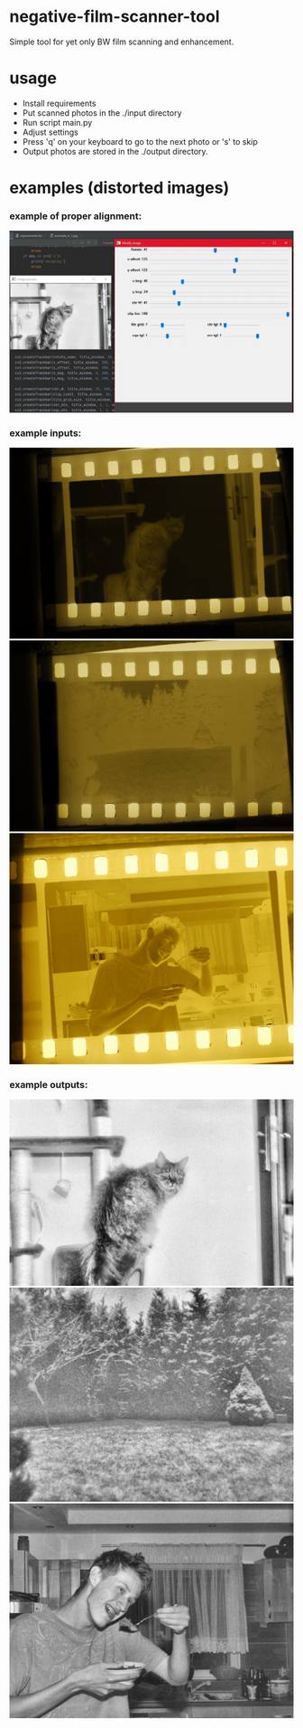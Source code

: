 # negative-film-scanner-tool
Simple tool for yet only BW film scanning and enhancement.
# usage
- Install requirements
- Put scanned photos in the ./input directory
- Run script main.py
- Adjust settings
- Press 'q' on your keyboard to go to the next photo or 's' to skip
- Output photos are stored in the ./output directory.
# examples (distorted images)
### example of proper alignment:
![align 1](examples/aligned_1.JPG)

### example inputs:
![input 1](examples/example_in_1.jpg)
![input 2](examples/example_in_2.jpg)
![input 3](examples/example_in_3.jpg)

### example outputs:
![output 1](examples/ph-1.jpg)
![output 2](examples/ph-2.jpg)
![output 3](examples/ph-3.jpg)
